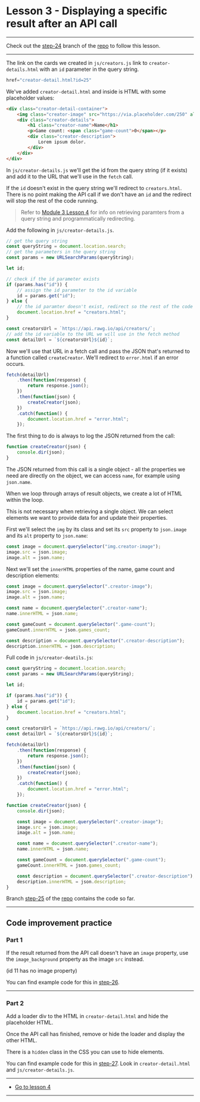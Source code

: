 # Lesson 3 - Displaying a specific result after an API call

---

Check out the [step-24](https://github.com/javascript-repositories/javascript-1-lesson-code/tree/step-24) branch of the [repo](https://github.com/javascript-repositories/javascript-1-lesson-code) to follow this lesson.

---

The link on the cards we created in `js/creators.js` link to `creator-details.html` with an `id` parameter in the query string.

```js
href="creator-detail.html?id=25"
```

We've added `creator-detail.html` and inside is HTML with some placeholder values:

```html
<div class="creator-detail-container">
    <img class="creator-image" src="https://via.placeholder.com/250" alt="Game creator" />
    <div class="creator-details">
        <h1 class="creator-name">Name</h1>
        <p>Game count: <span class="game-count">0</span></p>
        <div class="creator-description">
            Lorem ipsum dolor.
        </div>
    </div>
</div>
```

In `js/creator-details.js` we'll get the id from the query string (if it exists) and add it to the URL that we'll use in the `fetch` call.

If the `id` doesn't exist in the query string we'll redirect to `creators.html`. There is no point making the API call if we don't have an `id` and the redirect will stop the rest of the code running.

> Refer to [Module 3 Lesson 4](https://interactive-content.now.sh/javascript-1/3/4) for info on retrieving paramters from a query string and programmatically redirecting.

Add the following in `js/creator-details.js`.

```js
// get the query string
const queryString = document.location.search;
// get the parameters in the query string
const params = new URLSearchParams(queryString);

let id;

// check if the id parameter exists
if (params.has("id")) {
    // assign the id parameter to the id variable
    id = params.get("id");
} else {
    // the id paramter doesn't exist, redirect so the rest of the code doesn't run
    document.location.href = "creators.html";
}

const creatorsUrl = `https://api.rawg.io/api/creators/`;
// add the id variable to the URL we will use in the fetch method
const detailUrl = `${creatorsUrl}${id}`;
```

Now we'll use that URL in a fetch call and pass the JSON that's returned to a function called `createCreator`. We'll redirect to `error.html` if an error occurs.

```js
fetch(detailUrl)
    .then(function(response) {
        return response.json();
    })
    .then(function(json) {
        createCreator(json);
    })
    .catch(function() {
        document.location.href = "error.html";
    });
```

The first thing to do is always to log the JSON returned from the call:

```js
function createCreator(json) {
    console.dir(json);
}

```

The JSON returned from this call is a single object - all the properties we need are directly on the object, we can access `name`, for example using `json.name`.

When we loop through arrays of result objects, we create a lot of HTML within the loop.

This is not necessary when retrieving a single object. We can select elements we want to provide data for and update their properties.

First we'll select the `img` by its class and set its `src` property to `json.image` and its `alt` property to `json.name`:

```js
const image = document.querySelector("img.creator-image");
image.src = json.image;
image.alt = json.name;
```

Next we'll set the `innerHTML` properties of the name, game count and description elements:

```js
const image = document.querySelector(".creator-image");
image.src = json.image;
image.alt = json.name;

const name = document.querySelector(".creator-name");
name.innerHTML = json.name;

const gameCount = document.querySelector(".game-count");
gameCount.innerHTML = json.games_count;

const description = document.querySelector(".creator-description");
description.innerHTML = json.description;
```

Full code in `js/creator-deatils.js`:

```js
const queryString = document.location.search;
const params = new URLSearchParams(queryString);

let id;

if (params.has("id")) {
    id = params.get("id");
} else {
    document.location.href = "creators.html";
}

const creatorsUrl = `https://api.rawg.io/api/creators/`;
const detailUrl = `${creatorsUrl}${id}`;

fetch(detailUrl)
    .then(function(response) {
        return response.json();
    })
    .then(function(json) {
        createCreator(json);
    })
    .catch(function() {
        document.location.href = "error.html";
    });

function createCreator(json) {
    console.dir(json);

    const image = document.querySelector(".creator-image");
    image.src = json.image;
    image.alt = json.name;

    const name = document.querySelector(".creator-name");
    name.innerHTML = json.name;

    const gameCount = document.querySelector(".game-count");
    gameCount.innerHTML = json.games_count;

    const description = document.querySelector(".creator-description");
    description.innerHTML = json.description;
}

```

Branch [step-25](https://github.com/javascript-repositories/javascript-1-lesson-code/tree/step-25) of the [repo](https://github.com/javascript-repositories/javascript-1-lesson-code) contains the code so far.

---

## Code improvement practice

### Part 1 

If the result returned from the API call doesn't have an `image` property, use the `image_background` property as the image `src` instead.

(id 11 has no image property)

You can find example code for this in [step-26](https://github.com/javascript-repositories/javascript-1-lesson-code/tree/step-26).

---

### Part 2

Add a loader div to the HTML in `creator-detail.html` and hide the placeholder HTML.

Once the API call has finished, remove or hide the loader and display the other HTML.

There is a `hidden` class in the CSS you can use to hide elements.

You can find example code for this in [step-27](https://github.com/javascript-repositories/javascript-1-lesson-code/tree/step-27). Look in `creator-detail.html` and `js/creator-details.js`.

---
- [Go to lesson 4](4) 
---